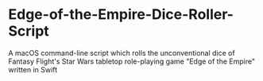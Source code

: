 # Edge-of-the-Empire-Dice-Roller-Script
A macOS command-line script which rolls the unconventional dice of Fantasy Flight's Star Wars tabletop role-playing game "Edge of the Empire" written in Swift
